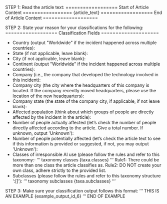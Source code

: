 STEP 1: Read the article text:
================== Start of Article Content =================
{article_text}
================== End of Article Content ===================

STEP 2: State your reason for your classifications for the following:
================== Classification Fields ====================
- Country (output "Worldwide" if the incident happened across multiple countries):
- State (if not applicable, leave blank):
- City (if not applicable, leave blank):
- Continent (output "Worldwide" if the incident happened across multiple countries):
- Company (i.e., the company that developed the technology involved in this incident):
- Company city (the city where the headquarters of this company is located. If the company recently moved headquarters, please use the location of the new headquarters):
- Company state (the state of the company city, if applicable, if not leave blank):
- Affected population (think about which groups of people are directly affected by the incident in the article):
- Number of people actually affected (let’s check the number of people directly affected according to the article. Give a total number. If unknown, output 'Unknown'):
- Number of people potentially affected (let’s check the article text to see if this information is provided or suggested, if not, you may output 'Unknown'):
- Classes of irresponsible AI use (please follow the rules and refer to this taxonomy:·
‘‘‘
taxonomy classes
{taxa.classes}
‘‘‘
Rule1: There could be more than one class the article classifies as.
Rule2: DO NOT create your own class, adhere strictly to the provided list.
- Subclasses (please follow the rules and refer to this taxonomy structure ‘<class>:[<subclass>]’):
‘‘‘
taxonomy subclasses
{taxa.subclasses}
‘‘‘

STEP 3: Make sure your classification output follows this format:
‘‘‘
THIS IS AN EXAMPLE
{example_output_id_6}
‘‘‘
END OF EXAMPLE